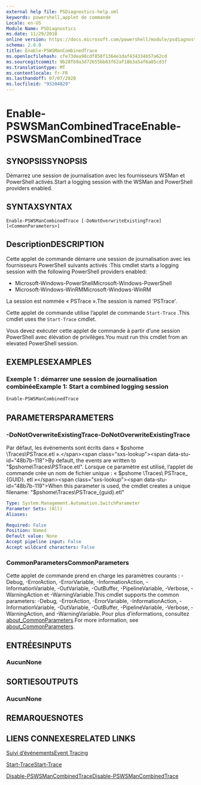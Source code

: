 ```yaml
---
external help file: PSDiagnostics-help.xml
keywords: powershell,applet de commande
Locale: en-US
Module Name: PSDiagnostics
ms.date: 11/29/2018
online version: https://docs.microsoft.com/powershell/module/psdiagnostics/enable-pswsmancombinedtrace?view=powershell-6&WT.mc_id=ps-gethelp
schema: 2.0.0
title: Enable-PSWSManCombinedTrace
ms.openlocfilehash: cfe73dea98cdf858f1364e1daf434334b57a62cd
ms.sourcegitcommit: 9b28fb9a3d72655bb63f62af18b3a5af6a05cd3f
ms.translationtype: MT
ms.contentlocale: fr-FR
ms.lasthandoff: 07/07/2020
ms.locfileid: "93204829"
---
```

# <span data-ttu-id="48b7b-103">Enable-PSWSManCombinedTrace</span><span class="sxs-lookup"><span data-stu-id="48b7b-103">Enable-PSWSManCombinedTrace</span></span>

## <span data-ttu-id="48b7b-104">SYNOPSIS</span><span class="sxs-lookup"><span data-stu-id="48b7b-104">SYNOPSIS</span></span>
<span data-ttu-id="48b7b-105">Démarrez une session de journalisation avec les fournisseurs WSMan et PowerShell activés.</span><span class="sxs-lookup"><span data-stu-id="48b7b-105">Start a logging session with the WSMan and PowerShell providers enabled.</span></span>

## <span data-ttu-id="48b7b-106">SYNTAX</span><span class="sxs-lookup"><span data-stu-id="48b7b-106">SYNTAX</span></span>

```
Enable-PSWSManCombinedTrace [-DoNotOverwriteExistingTrace] [<CommonParameters>]
```

## <span data-ttu-id="48b7b-107">Description</span><span class="sxs-lookup"><span data-stu-id="48b7b-107">DESCRIPTION</span></span>

<span data-ttu-id="48b7b-108">Cette applet de commande démarre une session de journalisation avec les fournisseurs PowerShell suivants activés :</span><span class="sxs-lookup"><span data-stu-id="48b7b-108">This cmdlet starts a logging session with the following PowerShell providers enabled:</span></span>

- <span data-ttu-id="48b7b-109">Microsoft-Windows-PowerShell</span><span class="sxs-lookup"><span data-stu-id="48b7b-109">Microsoft-Windows-PowerShell</span></span>
- <span data-ttu-id="48b7b-110">Microsoft-Windows-WinRM</span><span class="sxs-lookup"><span data-stu-id="48b7b-110">Microsoft-Windows-WinRM</span></span>

<span data-ttu-id="48b7b-111">La session est nommée « PSTrace ».</span><span class="sxs-lookup"><span data-stu-id="48b7b-111">The session is named 'PSTrace'.</span></span>

<span data-ttu-id="48b7b-112">Cette applet de commande utilise l’applet de commande `Start-Trace` .</span><span class="sxs-lookup"><span data-stu-id="48b7b-112">This cmdlet uses the `Start-Trace` cmdlet.</span></span>

<span data-ttu-id="48b7b-113">Vous devez exécuter cette applet de commande à partir d’une session PowerShell avec élévation de privilèges.</span><span class="sxs-lookup"><span data-stu-id="48b7b-113">You must run this cmdlet from an elevated PowerShell session.</span></span>

## <span data-ttu-id="48b7b-114">EXEMPLES</span><span class="sxs-lookup"><span data-stu-id="48b7b-114">EXAMPLES</span></span>

### <span data-ttu-id="48b7b-115">Exemple 1 : démarrer une session de journalisation combinée</span><span class="sxs-lookup"><span data-stu-id="48b7b-115">Example 1: Start a combined logging session</span></span>

```powershell
Enable-PSWSManCombinedTrace
```

## <span data-ttu-id="48b7b-116">PARAMETERS</span><span class="sxs-lookup"><span data-stu-id="48b7b-116">PARAMETERS</span></span>

### <span data-ttu-id="48b7b-117">-DoNotOverwriteExistingTrace</span><span class="sxs-lookup"><span data-stu-id="48b7b-117">-DoNotOverwriteExistingTrace</span></span>

<span data-ttu-id="48b7b-118">Par défaut, les événements sont écrits dans « $pshome \Traces\PSTrace.etl ».</span><span class="sxs-lookup"><span data-stu-id="48b7b-118">By default, the events are written to "$pshome\Traces\PSTrace.etl".</span></span> <span data-ttu-id="48b7b-119">Lorsque ce paramètre est utilisé, l’applet de commande crée un nom de fichier unique : « $pshome \Traces\ PSTrace_ {GUID}. etl »</span><span class="sxs-lookup"><span data-stu-id="48b7b-119">When this parameter is used, the cmdlet creates a unique filename: "$pshome\Traces\PSTrace_{guid}.etl"</span></span>

```yaml
Type: System.Management.Automation.SwitchParameter
Parameter Sets: (All)
Aliases:

Required: False
Position: Named
Default value: None
Accept pipeline input: False
Accept wildcard characters: False
```

### <span data-ttu-id="48b7b-120">CommonParameters</span><span class="sxs-lookup"><span data-stu-id="48b7b-120">CommonParameters</span></span>

<span data-ttu-id="48b7b-121">Cette applet de commande prend en charge les paramètres courants : -Debug, -ErrorAction, -ErrorVariable, -InformationAction, -InformationVariable, -OutVariable, -OutBuffer, -PipelineVariable, -Verbose, -WarningAction et -WarningVariable.</span><span class="sxs-lookup"><span data-stu-id="48b7b-121">This cmdlet supports the common parameters: -Debug, -ErrorAction, -ErrorVariable, -InformationAction, -InformationVariable, -OutVariable, -OutBuffer, -PipelineVariable, -Verbose, -WarningAction, and -WarningVariable.</span></span> <span data-ttu-id="48b7b-122">Pour plus d’informations, consultez [about_CommonParameters](https://go.microsoft.com/fwlink/?LinkID=113216).</span><span class="sxs-lookup"><span data-stu-id="48b7b-122">For more information, see [about_CommonParameters](https://go.microsoft.com/fwlink/?LinkID=113216).</span></span>

## <span data-ttu-id="48b7b-123">ENTRÉES</span><span class="sxs-lookup"><span data-stu-id="48b7b-123">INPUTS</span></span>

### <span data-ttu-id="48b7b-124">Aucun</span><span class="sxs-lookup"><span data-stu-id="48b7b-124">None</span></span>

## <span data-ttu-id="48b7b-125">SORTIES</span><span class="sxs-lookup"><span data-stu-id="48b7b-125">OUTPUTS</span></span>

### <span data-ttu-id="48b7b-126">Aucun</span><span class="sxs-lookup"><span data-stu-id="48b7b-126">None</span></span>

## <span data-ttu-id="48b7b-127">REMARQUES</span><span class="sxs-lookup"><span data-stu-id="48b7b-127">NOTES</span></span>

## <span data-ttu-id="48b7b-128">LIENS CONNEXES</span><span class="sxs-lookup"><span data-stu-id="48b7b-128">RELATED LINKS</span></span>

[<span data-ttu-id="48b7b-129">Suivi d’événements</span><span class="sxs-lookup"><span data-stu-id="48b7b-129">Event Tracing</span></span>](/windows/desktop/ETW/event-tracing-portal)

[<span data-ttu-id="48b7b-130">Start-Trace</span><span class="sxs-lookup"><span data-stu-id="48b7b-130">Start-Trace</span></span>](start-trace.md)

[<span data-ttu-id="48b7b-131">Disable-PSWSManCombinedTrace</span><span class="sxs-lookup"><span data-stu-id="48b7b-131">Disable-PSWSManCombinedTrace</span></span>](Disable-PSWSManCombinedTrace.md)
